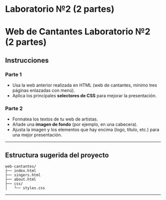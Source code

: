 # Laboratorio №2 (2 partes)
# Web de Cantantes Laboratorio №2 (2 partes)

## Instrucciones

### Parte 1

- Usa la web anterior realizada en HTML (web de cantantes, mínimo tres páginas enlazadas con menú).
- Aplica los principales **selectores de CSS** para mejorar la presentación.

### Parte 2

- Formatea los textos de tu web de artistas.
- Añade una **imagen de fondo** (por ejemplo, en una cabecera).
- Ajusta la imagen y los elementos que hay encima (logo, título, etc.) para una mejor presentación.

---

## Estructura sugerida del proyecto

```
web-cantantes/
├── index.html
├── singers.html
├── about.html
├── css/
│   └── styles.css
```

---


